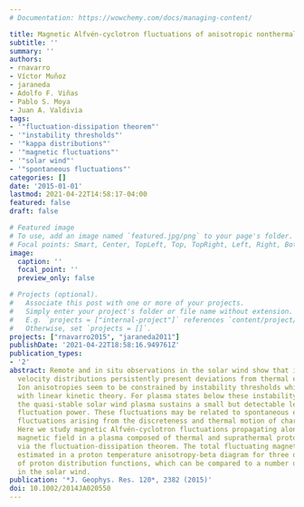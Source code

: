 ```yaml
---
# Documentation: https://wowchemy.com/docs/managing-content/

title: Magnetic Alfvén-cyclotron fluctuations of anisotropic nonthermal plasmas
subtitle: ''
summary: ''
authors:
- rnavarro
- Víctor Muñoz
- jaraneda
- Adolfo F. Viñas
- Pablo S. Moya
- Juan A. Valdivia
tags:
- '"fluctuation-dissipation theorem"'
- '"instability thresholds"'
- '"kappa distributions"'
- '"magnetic fluctuations"'
- '"solar wind"'
- '"spontaneous fluctuations"'
categories: []
date: '2015-01-01'
lastmod: 2021-04-22T14:58:17-04:00
featured: false
draft: false

# Featured image
# To use, add an image named `featured.jpg/png` to your page's folder.
# Focal points: Smart, Center, TopLeft, Top, TopRight, Left, Right, BottomLeft, Bottom, BottomRight.
image:
  caption: ''
  focal_point: ''
  preview_only: false

# Projects (optional).
#   Associate this post with one or more of your projects.
#   Simply enter your project's folder or file name without extension.
#   E.g. `projects = ["internal-project"]` references `content/project/deep-learning/index.md`.
#   Otherwise, set `projects = []`.
projects: ["rnavarro2015", "jaraneda2011"]
publishDate: '2021-04-22T18:58:16.949761Z'
publication_types:
- '2'
abstract: Remote and in situ observations in the solar wind show that ion and electron
  velocity distributions persistently present deviations from thermal equilibrium.
  Ion anisotropies seem to be constrained by instability thresholds which are in agreement
  with linear kinetic theory. For plasma states below these instability thresholds,
  the quasi-stable solar wind plasma sustains a small but detectable level of magnetic
  fluctuation power. These fluctuations may be related to spontaneous electromagnetic
  fluctuations arising from the discreteness and thermal motion of charged particles.
  Here we study magnetic Alfvén-cyclotron fluctuations propagating along a background
  magnetic field in a plasma composed of thermal and suprathermal protons and electrons
  via the fluctuation-dissipation theorem. The total fluctuating magnetic power is
  estimated in a proton temperature anisotropy-beta diagram for three different families
  of proton distribution functions, which can be compared to a number of recent measurements
  in the solar wind.
publication: '*J. Geophys. Res. 120*, 2382 (2015)'
doi: 10.1002/2014JA020550
---
```


